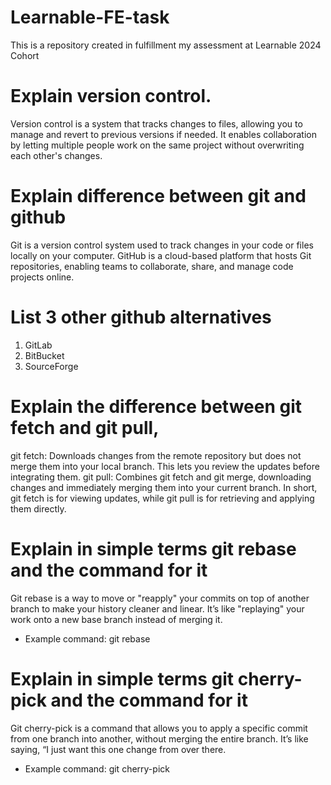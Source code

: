 # Learnable-FE-task
This is a repository created in fulfillment my assessment at Learnable 2024 Cohort

# Explain version control.
Version control is a system that tracks changes to files, allowing you to manage and revert to previous versions if needed. It enables collaboration by letting multiple people work on the same project without overwriting each other's changes.

# Explain difference between git and github
Git is a version control system used to track changes in your code or files locally on your computer. GitHub is a cloud-based platform that hosts Git repositories, enabling teams to collaborate, share, and manage code projects online.

# List 3 other github alternatives
1) GitLab
2) BitBucket
3) SourceForge
   
# Explain the difference between git fetch and git pull,
git fetch: Downloads changes from the remote repository but does not merge them into your local branch. This lets you review the updates before integrating them.
git pull: Combines git fetch and git merge, downloading changes and immediately merging them into your current branch.
In short, git fetch is for viewing updates, while git pull is for retrieving and applying them directly.

# Explain in simple terms git rebase and the command for it
Git rebase is a way to move or "reapply" your commits on top of another branch to make your history cleaner and linear. It’s like "replaying" your work onto a new base branch instead of merging it.
* Example command: git rebase <branch-name>

# Explain in simple terms git cherry-pick and the command for it 
Git cherry-pick is a command that allows you to apply a specific commit from one branch into another, without merging the entire branch. It’s like saying, “I just want this one change from over there.
* Example command: git cherry-pick <commit-hash>
